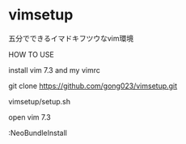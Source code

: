 vimsetup
========

五分でできるイマドキフツウなvim環境

HOW TO USE

install vim 7.3 and my vimrc

git clone https://github.com/gong023/vimsetup.git 

vimsetup/setup.sh

open vim 7.3

:NeoBundleInstall
